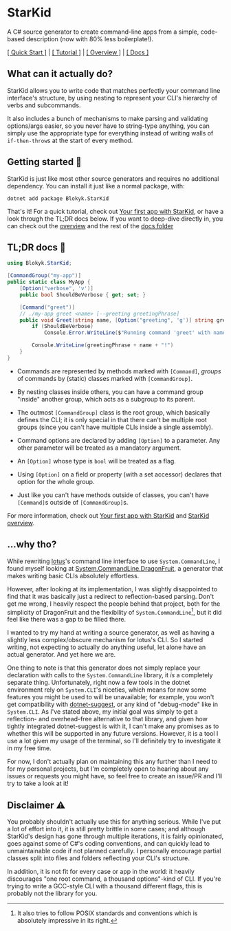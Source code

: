 # StarKid

A C# source generator to create command-line apps from a simple, code-based description (now with 80% less boilerplate!).

[[ Quick Start ]](#tldr-docs-) | [[ Tutorial ]](docs/Your-first-app-with-StarKid.md) | [[ Overview ]](docs/StarKid-overview.md) | [[ Docs ]](docs/)

## What can it actually do?

StarKid allows you to write code that matches perfectly your command line interface's structure, by using nesting to represent your CLI's hierarchy of verbs and subcommands.

It also includes a bunch of mechanisms to make parsing and validating options/args easier, so you never have to string-type anything, you can simply use the appropriate type for everything instead of writing walls of `if-then-throw`s at the start of every method.

## Getting started 🚀

StarKid is just like most other source generators and requires no additional dependency. You can install it just like a normal package, with:

```shell
dotnet add package Blokyk.StarKid
```

That's it! For a quick tutorial, check out [Your first app with StarKid](docs/Your-first-app-with-StarKid.md), or have a look through the TL;DR docs below. If you want to deep-dive directly in, you can check out the [overview](docs/StarKid-overview.md) and the rest of the [docs folder](docs/)

## TL;DR docs 📖

```csharp
using Blokyk.StarKid;

[CommandGroup("my-app")]
public static class MyApp {
    [Option("verbose", 'v')]
    public bool ShouldBeVerbose { get; set; }

    [Command("greet")]
    // ./my-app greet <name> [--greeting greetingPhrase]
    public void Greet(string name, [Option("greeting", 'g')] string greetingPhrase = "Hello, ") {
        if (ShouldBeVerbose)
            Console.Error.WriteLine($"Running command 'greet' with name '{name}' and phrase '{greetingPhrase}'");

        Console.WriteLine(greetingPhrase + name + "!")
    }
}
```

- Commands are represented by methods marked with `[Command]`, *groups* of commands by (static) classes marked with `[CommandGroup]`.

- By nesting classes inside others, you can have a command group "inside" another group, which acts as a subgroup to its parent.

- The outmost `[CommandGroup]` class is the root group, which basically defines the CLI; it is only special in that there can't be multiple root groups (since you can't have multiple CLIs inside a single assembly).

- Command options are declared by adding `[Option]` to a parameter. Any other parameter will be treated as a mandatory argument.

- An `[Option]` whose type is `bool` will be treated as a flag.

- Using `[Option]` on a field or property (with a set accessor) declares that option for the whole group.

- Just like you can't have methods outside of classes, you can't have `[Command]`s outside of `[CommandGroup]`s.

For more information, check out [Your first app with StarKid](docs/Your-first-app-with-StarKid.md) and [StarKid overview](docs/StarKid-overview.md).

## ...why tho?

While rewriting [lotus](https://github.com/lotuslang/lotus)'s command line interface to use `System.CommandLine`, I found myself looking at [System.CommandLine.DragonFruit](https://github.com/dotnet/command-line-api/blob/main/docs/DragonFruit-overview.md), a generator that makes writing basic CLIs absolutely effortless.

However, after looking at its implementation, I was slightly disappointed to find that it was basically just a redirect to reflection-based parsing. Don't get me wrong, I heavily respect the people behind that project, both for the simplicity of DragonFruit and the flexibility of `System.CommandLine`[^1], but it did feel like there was a gap to be filled there.

[^1]: It also tries to follow POSIX standards and conventions which is absolutely impressive in its right.

I wanted to try my hand at writing a source generator, as well as having a slightly less complex/obscure mechanism for lotus's CLI. So I started writing, not expecting to actually do anything useful, let alone have an actual generator. And yet here we are.

One thing to note is that this generator does not simply replace your declaration with calls to the `System.CommandLine` library, it *is* a completely separate thing. Unfortunately, right now a few tools in the dotnet environment rely on `System.CLI`'s niceties, which means for now some features you might be used to will be unavailable; for example, you won't get compatibility with [dotnet-suggest](https://github.com/dotnet/command-line-api/blob/main/docs/dotnet-suggest.md), or any kind of "debug-mode" like in `System.CLI`. As I've stated above, my initial goal was simply to get a reflection- and overhead-free alternative to that library, and given how tightly integrated dotnet-suggest is with it, I can't make any promises as to whether this will be supported in any future versions. However, it is a tool I use a lot given my usage of the terminal, so I'll definitely try to investigate it in my free time.

For now, I don't actually plan on maintaining this any further than I need to for my personal projects, but I'm completely open to hearing about any issues or requests you might have, so feel free to create an issue/PR and I'll try to take a look at it!

## Disclaimer ⚠️

You probably shouldn't actually use this for anything serious. While I've put a lot of effort into it, it is still pretty brittle in some cases; and although StarKid's design has gone through multiple iterations, it is fairly opinionated, goes against some of C#'s coding conventions, and can quickly lead to unmaintainable code if not planned carefully. I personally encourage partial classes split into files and folders reflecting your CLI's structure.

In addition, it is not fit for every case or app in the world: it heavily discourages "one root command, a thousand options"-kind of CLI. If you're trying to write a GCC-style CLI with a thousand different flags, this is probably not the library for you.